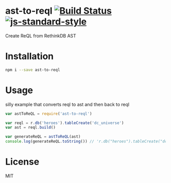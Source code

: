 # ast-to-reql [![Build Status](https://travis-ci.org/tjmehta/ast-to-reql.svg)](https://travis-ci.org/tjmehta/ast-to-reql) [![js-standard-style](https://img.shields.io/badge/code%20style-standard-brightgreen.svg?style=flat)](http://standardjs.com/)
Create ReQL from RethinkDB AST

# Installation
```bash
npm i --save ast-to-reql
```

# Usage
silly example that converts reql to ast and then back to reql
```js
var astToReQL = require('ast-to-reql')

var reql = r.db('heroes').tableCreate('dc_universe')
var ast = reql.build()

var generateReQL = astToReQL(ast)
console.log(generateReQL.toString()) // 'r.db("heroes").tableCreate("dc_universe")'
```

# License
MIT